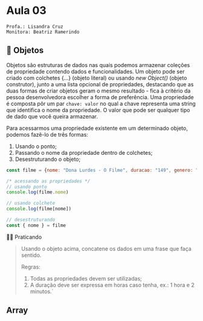 # Aula 03

```
Profa.: Lisandra Cruz
Monitora: Beatriz Ramerindo
```

## 👒 Objetos
Objetos são estruturas de dados nas quais podemos armazenar coleções de propriedade contendo dados e funcionalidades. Um objeto pode ser criado com colchetes {...} (objeto literal) ou usando _new Object()_ (objeto construtor), junto a uma lista opcional de propriedades, destacando que as duas formas de criar objetos geram o mesmo resultado - fica à critério da pessoa desenvolvedora escolher a forma de preferência. Uma propriedade é composta pôr um par `chave: valor` no qual a chave representa uma string que identifica o nome da propriedade. O valor que pode ser qualquer tipo de dado que você queira armazenar. 

Para acessarmos uma propriedade existente em um determinado objeto, podemos fazê-lo de três formas: 
1. Usando o ponto;
2. Passando o nome da propriedade dentro de colchetes;
3. Desestruturando o objeto;

```javascript
const filme = {nome: "Dona Lurdes - O Filme", duracao: "149", genero: "Comédia", ano: 2024, semestre: 1, classificacaoIndicativa: 12, protagonista: "Regina Cazé", producao: "Estudios Globo"}

/* acessando as propriedades */
// usando ponto
console.log(filme.nome)

// usando colchete
console.log(filme[nome])

// desestruturando
const { nome } = filme
```

🏋🏾 Praticando

> Usando o objeto acima, concatene os dados em uma frase que faça sentido.
> 
> Regras:
> 1. Todas as propriedades devem ser utilizadas;
> 2. A duração deve ser expressa em horas caso tenha, ex.: 1 hora e 2 minutos.`

## Array
